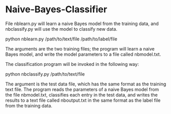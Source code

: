 # Naive-Bayes-Classifier
File nblearn.py will learn a naive Bayes model from the training data, and nbclassify.py will use the model to classify new data.

python nblearn.py /path/to/text/file /path/to/label/file

The arguments are the two training files; the program will learn a naive Bayes model, and write the model parameters to a file called nbmodel.txt. 

The classification program will be invoked in the following way:

python nbclassify.py /path/to/text/file

The argument is the test data file, which has the same format as the training text file. The program reads the parameters of a naive Bayes model from the file nbmodel.txt, classifies each entry in the test data, and writes the results to a text file called nboutput.txt in the same format as the label file from the training data.
